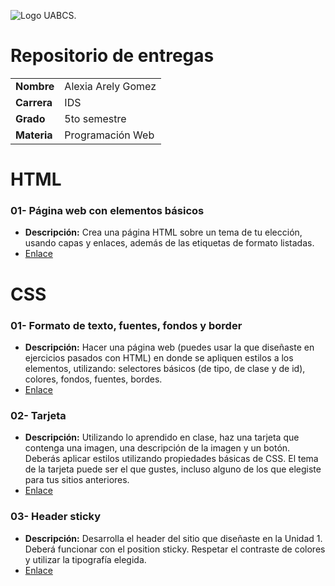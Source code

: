 ![Logo UABCS.](https://www.uabcs.mx/dasc/wp-content/uploads/2022/08/cropped-logo-dasc-300x100.png "Logo UABCS")

# Repositorio de entregas

|||
| ---------------|------------------  |
| **Nombre**     | Alexia Arely Gomez |
| **Carrera**    | IDS                |
| **Grado**      | 5to semestre       |
| **Materia**    | Programación Web   |

# HTML
### 01- Página web con elementos básicos
* __Descripción:__ Crea una página HTML sobre un tema de tu elección, usando capas y enlaces, además de las etiquetas de formato listadas.  
* [Enlace](/Ejercicios/01_PagWeb_elemento_basicos/index.html)

# CSS
### 01- Formato de texto, fuentes, fondos y border
* __Descripción:__ Hacer una página web (puedes usar la que diseñaste en ejercicios pasados con HTML) en donde se apliquen estilos a los elementos, utilizando: selectores básicos (de tipo, de clase y de id), colores, fondos, fuentes, bordes.  
* [Enlace](/Ejercicios/CSS/01_Formato/index.html)
### 02- Tarjeta
* __Descripción:__ Utilizando lo aprendido en clase, haz una tarjeta que contenga una imagen, una descripción de la imagen y un botón. Deberás aplicar estilos utilizando propiedades básicas de CSS. El tema de la tarjeta puede ser el que gustes, incluso alguno de los que elegiste para tus sitios anteriores.
* [Enlace](/Ejercicios/CSS/02_tarjeta/index.html) 
### 03- Header sticky
* __Descripción:__ Desarrolla el header del sitio que diseñaste en la Unidad 1. Deberá funcionar con el position sticky. Respetar el contraste de colores y utilizar la tipografía elegida.
* [Enlace](/Ejercicios/CSS/03_headerSticky/index.html)
